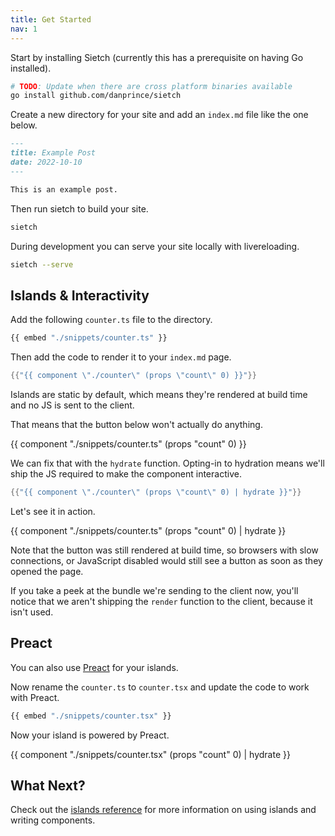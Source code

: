 ```yaml
---
title: Get Started
nav: 1
---
```


Start by installing Sietch (currently this has a prerequisite on having Go installed).

```sh
# TODO: Update when there are cross platform binaries available
go install github.com/danprince/sietch
```

Create a new directory for your site and add an `index.md` file like the one below.

```md
---
title: Example Post
date: 2022-10-10
---

This is an example post.
```

Then run sietch to build your site.

```sh
sietch
```

During development you can serve your site locally with livereloading.

```sh
sietch --serve
```

## Islands & Interactivity

Add the following `counter.ts` file to the directory.

```ts
{{ embed "./snippets/counter.ts" }}
```

Then add the code to render it to your `index.md` page.

```go
{{"{{ component \"./counter\" (props \"count\" 0) }}"}}
```

Islands are static by default, which means they're rendered at build time and no JS is sent to the client.

That means that the button below won't actually do anything.

{{ component "./snippets/counter.ts" (props "count" 0) }}

We can fix that with the `hydrate` function. Opting-in to hydration means we'll ship the JS required to make the component interactive.

```go
{{"{{ component \"./counter\" (props \"count\" 0) | hydrate }}"}}
```

Let's see it in action.

{{ component "./snippets/counter.ts" (props "count" 0) | hydrate }}

Note that the button was still rendered at build time, so browsers with slow connections, or JavaScript disabled would still see a button as soon as they opened the page.

If you take a peek at the bundle we're sending to the client now, you'll notice that we aren't shipping the `render` function to the client, because it isn't used.

## Preact
You can also use [Preact](https://preactjs.com/) for your islands.

Now rename the `counter.ts` to `counter.tsx` and update the code to work with Preact.

```ts
{{ embed "./snippets/counter.tsx" }}
```

Now your island is powered by Preact.

{{ component "./snippets/counter.tsx" (props "count" 0) | hydrate }}

## What Next?
Check out the [islands reference](./reference/islands.md) for more information on using islands and writing components.
